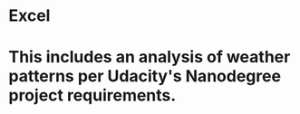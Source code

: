 # Excel

# This includes an analysis of weather patterns per Udacity's Nanodegree project requirements.
